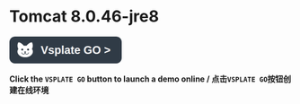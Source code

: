 # Tomcat 8.0.46-jre8

<a href="https://www.vsplate.com/?docker-compose=https://github.com/vsplate/dcenvs/tomcat/8.0.46-jre8"><img alt="VSPLATE GO" src="https://raw.githubusercontent.com/vsplate/images/master/vsgo_btn.png" width="200px"></a>

**Click the `VSPLATE GO` button to launch a demo online / 点击`VSPLATE GO`按钮创建在线环境**